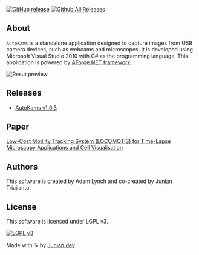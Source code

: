 [![GitHub release](https://img.shields.io/github/release/junian/AutoKams.svg)](https://github.com/junian/AutoKams/releases)
[![Github All Releases](https://img.shields.io/github/downloads/junian/AutoKams/total.svg)](https://github.com/junian/AutoKams/releases)

## About

`AutoKams` is a standalone application designed to capture images from USB camera devices, such as webcams and microscopes. It is developed using Microsoft Visual Studio 2010 with C# as the programming language. This application is powered by [AForge.NET framework][aforgenet].

![Resut preview](https://1.bp.blogspot.com/-W1bVe_PZ9OU/WoZM_F-GdVI/AAAAAAAAC2g/xlLBgwdxg0QxClVAq5p4LUsbINJTc3lIACLcBGAs/s1600/autokams-preview.png)

## Releases

- [AutoKams v1.0.3](https://github.com/junian/AutoKams/releases/download/v1.0.3/AutoKams.Setup-v1.0.3.msi)

## Paper

[Low-Cost Motility Tracking System (LOCOMOTIS) for Time-Lapse Microscopy Applications and Cell Visualisation][paper-url]

## Authors

This software is created by Adam Lynch and co-created by Junian Triajianto.

## License

This software is licensed under LGPL v3.

[![LGPL v3][lgpl-logo]][license]

Made with ☕ by [Junian.dev](https://www.junian.dev).

[lgpl-logo]: https://www.gnu.org/graphics/lgplv3-88x31.png "LGPL v3"
[license]: https://github.com/junian/AutoKams/blob/master/LICENSE
[aforgenet]: http://www.aforgenet.com/ "AForge.NET"
[paper-url]: http://journals.plos.org/plosone/article?id=10.1371/journal.pone.0103547
